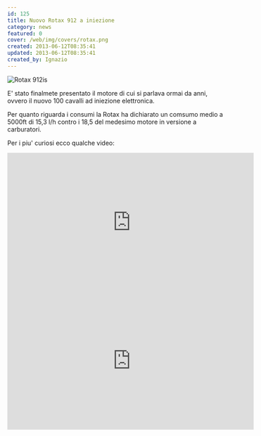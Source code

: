 ```yaml
---
id: 125
title: Nuovo Rotax 912 a iniezione
category: news
featured: 0
cover: /web/img/covers/rotax.png
created: 2013-06-12T08:35:41
updated: 2013-06-12T08:35:41
created_by: Ignazio
---
```


 <img alt="Rotax 912is" class="float-start mr-3 -mt-20 w-[300px]" src="/web/img/covers/rotax.png"/>

E' stato finalmete presentato il motore di cui si parlava ormai da anni, ovvero il nuovo 100 cavalli ad iniezione elettronica.

Per quanto riguarda i consumi la Rotax ha dichiarato un comsumo medio a 5000ft di 15,3 l/h contro i 18,5 del medesimo motore in versione a carburatori.

Per i piu' curiosi ecco qualche video:

<iframe width="560" height="315" src="https://www.youtube.com/embed/IjW68twANGw?si=3pSxp91s6CL001VI" title="YouTube video player" frameborder="0" allow="accelerometer; autoplay; clipboard-write; encrypted-media; gyroscope; picture-in-picture; web-share" referrerpolicy="strict-origin-when-cross-origin" allowfullscreen></iframe>

<iframe width="560" height="315" src="https://www.youtube.com/embed/azXdDXWpZ_I?si=RtQyEQv5xbjSx91E" title="YouTube video player" frameborder="0" allow="accelerometer; autoplay; clipboard-write; encrypted-media; gyroscope; picture-in-picture; web-share" referrerpolicy="strict-origin-when-cross-origin" allowfullscreen></iframe>
